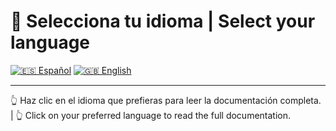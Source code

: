# 📘 Selecciona tu idioma | Select your language

[![🇪🇸 Español](https://img.shields.io/badge/-Español-red.svg)](README_es.md)
[![🇬🇧 English](https://img.shields.io/badge/-English-blue.svg)](README_en.md)

---

👆 Haz clic en el idioma que prefieras para leer la documentación completa. | 👆 Click on your preferred language to read the full documentation.
